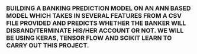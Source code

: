 ### BUILDING A BANKING PREDICTION MODEL ON AN ANN BASED MODEL WHICH TAKES IN SEVERAL FEATURES FROM A CSV FILE PROVIDED AND PREDICTS WHETHER THE BANKER WILL DISBAND/TERMINATE HIS/HER ACCOUNT OR NOT. WE WILL BE USING KERAS, TENSOR FLOW AND SCIKIT LEARN TO CARRY OUT THIS PROJECT.
